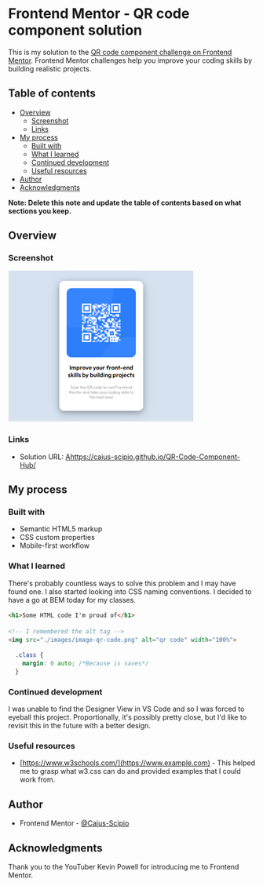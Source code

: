 # Frontend Mentor - QR code component solution

This is my solution to the [QR code component challenge on Frontend Mentor](https://www.frontendmentor.io/challenges/qr-code-component-iux_sIO_H). Frontend Mentor challenges help you improve your coding skills by building realistic projects. 

## Table of contents

- [Overview](#overview)
  - [Screenshot](#screenshot)
  - [Links](#links)
- [My process](#my-process)
  - [Built with](#built-with)
  - [What I learned](#what-i-learned)
  - [Continued development](#continued-development)
  - [Useful resources](#useful-resources)
- [Author](#author)
- [Acknowledgments](#acknowledgments)

**Note: Delete this note and update the table of contents based on what sections you keep.**

## Overview

### Screenshot

![](./images/Sample.png)


### Links

- Solution URL: [Ahttps://caius-scipio.github.io/QR-Code-Component-Hub/](https://your-solution-url.com)

## My process

### Built with

- Semantic HTML5 markup
- CSS custom properties
- Mobile-first workflow

### What I learned

There's probably countless ways to solve this problem and I may have found one. I also started looking into CSS naming conventions. I decided to have a go at BEM today for my classes.

```html
<h1>Some HTML code I'm proud of</h1>

<!-- I remembered the alt tag -->
<img src="./images/image-qr-code.png" alt="qr code" width="100%">

```
```css
  .class {
    margin: 0 auto; /*Because is saves*/
  }
```

### Continued development

I was unable to find the Designer View in VS Code and so I was forced to eyeball this project. Proportionally, it's possibly pretty close, but I'd like to revisit this in the future with a better design.

### Useful resources

- [https://www.w3schools.com/](https://www.example.com) - This helped me to grasp what w3.css can do and provided examples that I could work from.

## Author

- Frontend Mentor - [@Caius-Scipio](https://www.frontendmentor.io/profile/yourusername)

## Acknowledgments

Thank you to the YouTuber Kevin Powell for introducing me to Frontend Mentor.